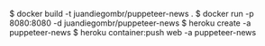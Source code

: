 $ docker build -t juandiegombr/puppeteer-news .
$ docker run -p 8080:8080 -d juandiegombr/puppeteer-news
$ heroku create -a puppeteer-news
$ heroku container:push web -a puppeteer-news